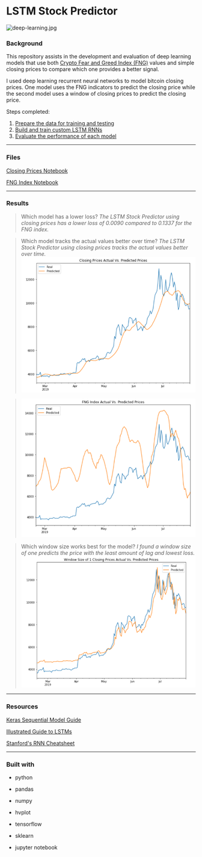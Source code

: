 # LSTM Stock Predictor

![deep-learning.jpg](Images/deep-learning.jpg)

### Background

This repository assists in the development and evaluation of deep learning models that use both [Crypto Fear and Greed Index (FNG)](https://alternative.me/crypto/fear-and-greed-index/) values and simple closing prices to compare which one provides a better signal. 

I used deep learning recurrent neural networks to model bitcoin closing prices. One model uses the FNG indicators to predict the closing price while the second model uses a window of closing prices to predict the closing price.

Steps completed:

1. [Prepare the data for training and testing](#prepare-the-data-for-training-and-testing)
2. [Build and train custom LSTM RNNs](#build-and-train-custom-lstm-rnns)
3. [Evaluate the performance of each model](#evaluate-the-performance-of-each-model)

- - -

### Files

[Closing Prices Notebook](My_Code/lstm_stock_predictor_closing.ipynb)

[FNG Index Notebook](My_Code/lstm_stock_predictor_fng.ipynb)

- - -

### Results

> Which model has a lower loss?
> *The LSTM Stock Predictor using closing prices has a lower loss of 0.0090 compared to 0.1337 for the FNG index.* 

> Which model tracks the actual values better over time?
> *The LSTM Stock Predictor using closing prices tracks the actual values better over time.* 
>![closing-plot.png](Images/closing_plot.PNG)

>![closing-plot.png](Images/FNG_plot.PNG)

> Which window size works best for the model?
*I found a window size of one predicts the price with the least amount of lag and lowest loss.*
>![closing-plot.png](Images/window_size_1.PNG)


- - -

### Resources

[Keras Sequential Model Guide](https://keras.io/getting-started/sequential-model-guide/)

[Illustrated Guide to LSTMs](https://towardsdatascience.com/illustrated-guide-to-lstms-and-gru-s-a-step-by-step-explanation-44e9eb85bf21)

[Stanford's RNN Cheatsheet](https://stanford.edu/~shervine/teaching/cs-230/cheatsheet-recurrent-neural-networks)

- - -

### Built with

* python

* pandas

* numpy

* hvplot

* tensorflow

* sklearn

* jupyter notebook
